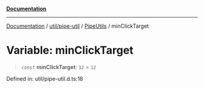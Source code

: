 [**Documentation**](../../../../../index.md)

***

[Documentation](../../../../../index.md) / [util/pipe-util](../../../index.md) / [PipeUtils](../index.md) / minClickTarget

# Variable: minClickTarget

> `const` **minClickTarget**: `12` = `12`

Defined in: util/pipe-util.d.ts:18
